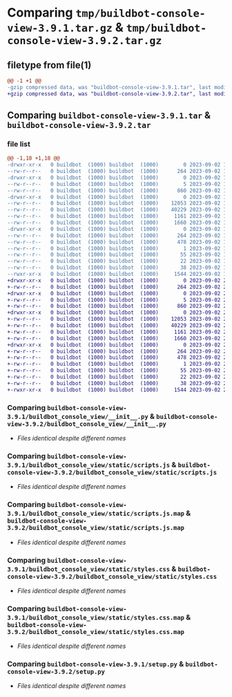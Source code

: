 # Comparing `tmp/buildbot-console-view-3.9.1.tar.gz` & `tmp/buildbot-console-view-3.9.2.tar.gz`

## filetype from file(1)

```diff
@@ -1 +1 @@
-gzip compressed data, was "buildbot-console-view-3.9.1.tar", last modified: Sat Sep  2 16:03:44 2023, max compression
+gzip compressed data, was "buildbot-console-view-3.9.2.tar", last modified: Sat Sep  2 20:51:56 2023, max compression
```

## Comparing `buildbot-console-view-3.9.1.tar` & `buildbot-console-view-3.9.2.tar`

### file list

```diff
@@ -1,18 +1,18 @@
-drwxr-xr-x   0 buildbot  (1000) buildbot  (1000)        0 2023-09-02 16:03:44.937235 buildbot-console-view-3.9.1/
--rw-r--r--   0 buildbot  (1000) buildbot  (1000)      264 2023-09-02 16:03:44.937235 buildbot-console-view-3.9.1/PKG-INFO
-drwxr-xr-x   0 buildbot  (1000) buildbot  (1000)        0 2023-09-02 16:03:44.933235 buildbot-console-view-3.9.1/buildbot_console_view/
--rw-r--r--   0 buildbot  (1000) buildbot  (1000)        5 2023-09-02 16:03:44.000000 buildbot-console-view-3.9.1/buildbot_console_view/VERSION
--rw-r--r--   0 buildbot  (1000) buildbot  (1000)      860 2023-09-02 16:00:07.000000 buildbot-console-view-3.9.1/buildbot_console_view/__init__.py
-drwxr-xr-x   0 buildbot  (1000) buildbot  (1000)        0 2023-09-02 16:03:44.937235 buildbot-console-view-3.9.1/buildbot_console_view/static/
--rw-r--r--   0 buildbot  (1000) buildbot  (1000)    12053 2023-09-02 16:03:44.000000 buildbot-console-view-3.9.1/buildbot_console_view/static/scripts.js
--rw-r--r--   0 buildbot  (1000) buildbot  (1000)    40229 2023-09-02 16:03:44.000000 buildbot-console-view-3.9.1/buildbot_console_view/static/scripts.js.map
--rw-r--r--   0 buildbot  (1000) buildbot  (1000)     1161 2023-09-02 16:03:44.000000 buildbot-console-view-3.9.1/buildbot_console_view/static/styles.css
--rw-r--r--   0 buildbot  (1000) buildbot  (1000)     1660 2023-09-02 16:03:44.000000 buildbot-console-view-3.9.1/buildbot_console_view/static/styles.css.map
-drwxr-xr-x   0 buildbot  (1000) buildbot  (1000)        0 2023-09-02 16:03:44.933235 buildbot-console-view-3.9.1/buildbot_console_view.egg-info/
--rw-r--r--   0 buildbot  (1000) buildbot  (1000)      264 2023-09-02 16:03:44.000000 buildbot-console-view-3.9.1/buildbot_console_view.egg-info/PKG-INFO
--rw-r--r--   0 buildbot  (1000) buildbot  (1000)      478 2023-09-02 16:03:44.000000 buildbot-console-view-3.9.1/buildbot_console_view.egg-info/SOURCES.txt
--rw-r--r--   0 buildbot  (1000) buildbot  (1000)        1 2023-09-02 16:03:44.000000 buildbot-console-view-3.9.1/buildbot_console_view.egg-info/dependency_links.txt
--rw-r--r--   0 buildbot  (1000) buildbot  (1000)       55 2023-09-02 16:03:44.000000 buildbot-console-view-3.9.1/buildbot_console_view.egg-info/entry_points.txt
--rw-r--r--   0 buildbot  (1000) buildbot  (1000)       22 2023-09-02 16:03:44.000000 buildbot-console-view-3.9.1/buildbot_console_view.egg-info/top_level.txt
--rw-r--r--   0 buildbot  (1000) buildbot  (1000)       38 2023-09-02 16:03:44.937235 buildbot-console-view-3.9.1/setup.cfg
--rwxr-xr-x   0 buildbot  (1000) buildbot  (1000)     1544 2023-09-02 16:00:07.000000 buildbot-console-view-3.9.1/setup.py
+drwxr-xr-x   0 buildbot  (1000) buildbot  (1000)        0 2023-09-02 20:51:56.747070 buildbot-console-view-3.9.2/
+-rw-r--r--   0 buildbot  (1000) buildbot  (1000)      264 2023-09-02 20:51:56.747070 buildbot-console-view-3.9.2/PKG-INFO
+drwxr-xr-x   0 buildbot  (1000) buildbot  (1000)        0 2023-09-02 20:51:56.747070 buildbot-console-view-3.9.2/buildbot_console_view/
+-rw-r--r--   0 buildbot  (1000) buildbot  (1000)        5 2023-09-02 20:51:56.000000 buildbot-console-view-3.9.2/buildbot_console_view/VERSION
+-rw-r--r--   0 buildbot  (1000) buildbot  (1000)      860 2023-09-02 20:48:25.000000 buildbot-console-view-3.9.2/buildbot_console_view/__init__.py
+drwxr-xr-x   0 buildbot  (1000) buildbot  (1000)        0 2023-09-02 20:51:56.747070 buildbot-console-view-3.9.2/buildbot_console_view/static/
+-rw-r--r--   0 buildbot  (1000) buildbot  (1000)    12053 2023-09-02 20:51:56.000000 buildbot-console-view-3.9.2/buildbot_console_view/static/scripts.js
+-rw-r--r--   0 buildbot  (1000) buildbot  (1000)    40229 2023-09-02 20:51:56.000000 buildbot-console-view-3.9.2/buildbot_console_view/static/scripts.js.map
+-rw-r--r--   0 buildbot  (1000) buildbot  (1000)     1161 2023-09-02 20:51:56.000000 buildbot-console-view-3.9.2/buildbot_console_view/static/styles.css
+-rw-r--r--   0 buildbot  (1000) buildbot  (1000)     1660 2023-09-02 20:51:56.000000 buildbot-console-view-3.9.2/buildbot_console_view/static/styles.css.map
+drwxr-xr-x   0 buildbot  (1000) buildbot  (1000)        0 2023-09-02 20:51:56.747070 buildbot-console-view-3.9.2/buildbot_console_view.egg-info/
+-rw-r--r--   0 buildbot  (1000) buildbot  (1000)      264 2023-09-02 20:51:56.000000 buildbot-console-view-3.9.2/buildbot_console_view.egg-info/PKG-INFO
+-rw-r--r--   0 buildbot  (1000) buildbot  (1000)      478 2023-09-02 20:51:56.000000 buildbot-console-view-3.9.2/buildbot_console_view.egg-info/SOURCES.txt
+-rw-r--r--   0 buildbot  (1000) buildbot  (1000)        1 2023-09-02 20:51:56.000000 buildbot-console-view-3.9.2/buildbot_console_view.egg-info/dependency_links.txt
+-rw-r--r--   0 buildbot  (1000) buildbot  (1000)       55 2023-09-02 20:51:56.000000 buildbot-console-view-3.9.2/buildbot_console_view.egg-info/entry_points.txt
+-rw-r--r--   0 buildbot  (1000) buildbot  (1000)       22 2023-09-02 20:51:56.000000 buildbot-console-view-3.9.2/buildbot_console_view.egg-info/top_level.txt
+-rw-r--r--   0 buildbot  (1000) buildbot  (1000)       38 2023-09-02 20:51:56.747070 buildbot-console-view-3.9.2/setup.cfg
+-rwxr-xr-x   0 buildbot  (1000) buildbot  (1000)     1544 2023-09-02 20:48:25.000000 buildbot-console-view-3.9.2/setup.py
```

### Comparing `buildbot-console-view-3.9.1/buildbot_console_view/__init__.py` & `buildbot-console-view-3.9.2/buildbot_console_view/__init__.py`

 * *Files identical despite different names*

### Comparing `buildbot-console-view-3.9.1/buildbot_console_view/static/scripts.js` & `buildbot-console-view-3.9.2/buildbot_console_view/static/scripts.js`

 * *Files identical despite different names*

### Comparing `buildbot-console-view-3.9.1/buildbot_console_view/static/scripts.js.map` & `buildbot-console-view-3.9.2/buildbot_console_view/static/scripts.js.map`

 * *Files identical despite different names*

### Comparing `buildbot-console-view-3.9.1/buildbot_console_view/static/styles.css` & `buildbot-console-view-3.9.2/buildbot_console_view/static/styles.css`

 * *Files identical despite different names*

### Comparing `buildbot-console-view-3.9.1/buildbot_console_view/static/styles.css.map` & `buildbot-console-view-3.9.2/buildbot_console_view/static/styles.css.map`

 * *Files identical despite different names*

### Comparing `buildbot-console-view-3.9.1/setup.py` & `buildbot-console-view-3.9.2/setup.py`

 * *Files identical despite different names*


